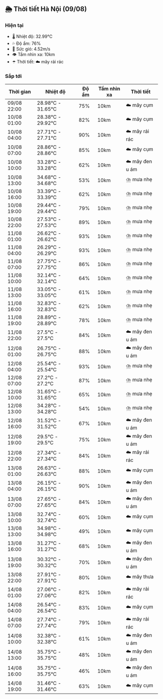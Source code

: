 ## 🌦️ Thời tiết Hà Nội (09/08)

### Hiện tại

- 🌡️ Nhiệt độ: 32.99℃
- 💦 Độ ẩm: 76%
- 💨 Sức gió: 4.52m/s
- 👁️ Tầm nhìn xa: 10km
- ☂️ Thời tiết: ☁️ mây rải rác

### Sắp tới

| Thời gian | Nhiệt độ | Độ ẩm | Tầm nhìn xa | Thời tiết |
| --- | --- | --- | --- | --- |
| 09/08 22:00 | 28.98℃ - 31.65℃ | 75% | 10km | ☁️ mây cụm |
| 10/08 01:00 | 28.38℃ - 29.92℃ | 82% | 10km | ☁️ mây cụm |
| 10/08 04:00 | 27.71℃ - 27.71℃ | 90% | 10km | ☁️ mây rải rác |
| 10/08 07:00 | 28.86℃ - 28.86℃ | 85% | 10km | ☁️ mây cụm |
| 10/08 10:00 | 33.28℃ - 33.28℃ | 62% | 10km | ☁️ mây đen u ám |
| 10/08 13:00 | 34.68℃ - 34.68℃ | 53% | 10km | ⛈️ mưa nhẹ |
| 10/08 16:00 | 33.39℃ - 33.39℃ | 62% | 10km | ⛈️ mưa nhẹ |
| 10/08 19:00 | 29.44℃ - 29.44℃ | 79% | 10km | ⛈️ mưa nhẹ |
| 10/08 22:00 | 27.53℃ - 27.53℃ | 89% | 10km | ⛈️ mưa nhẹ |
| 11/08 01:00 | 26.62℃ - 26.62℃ | 93% | 10km | ⛈️ mưa nhẹ |
| 11/08 04:00 | 26.29℃ - 26.29℃ | 93% | 10km | ⛈️ mưa nhẹ |
| 11/08 07:00 | 27.75℃ - 27.75℃ | 86% | 10km | ⛈️ mưa nhẹ |
| 11/08 10:00 | 32.14℃ - 32.14℃ | 64% | 10km | ⛈️ mưa nhẹ |
| 11/08 13:00 | 33.05℃ - 33.05℃ | 61% | 10km | ⛈️ mưa nhẹ |
| 11/08 16:00 | 32.83℃ - 32.83℃ | 62% | 10km | ⛈️ mưa nhẹ |
| 11/08 19:00 | 28.89℃ - 28.89℃ | 78% | 10km | ⛈️ mưa nhẹ |
| 11/08 22:00 | 27.5℃ - 27.5℃ | 84% | 10km | ☁️ mây đen u ám |
| 12/08 01:00 | 26.75℃ - 26.75℃ | 88% | 10km | ☁️ mây đen u ám |
| 12/08 04:00 | 25.54℃ - 25.54℃ | 93% | 10km | ⛈️ mưa nhẹ |
| 12/08 07:00 | 27.2℃ - 27.2℃ | 87% | 10km | ⛈️ mưa nhẹ |
| 12/08 10:00 | 31.65℃ - 31.65℃ | 65% | 10km | ⛈️ mưa nhẹ |
| 12/08 13:00 | 34.28℃ - 34.28℃ | 54% | 10km | ⛈️ mưa nhẹ |
| 12/08 16:00 | 31.52℃ - 31.52℃ | 67% | 10km | ☁️ mây đen u ám |
| 12/08 19:00 | 29.5℃ - 29.5℃ | 75% | 10km | ☁️ mây đen u ám |
| 12/08 22:00 | 27.34℃ - 27.34℃ | 84% | 10km | ☁️ mây rải rác |
| 13/08 01:00 | 26.63℃ - 26.63℃ | 88% | 10km | ☁️ mây cụm |
| 13/08 04:00 | 26.15℃ - 26.15℃ | 90% | 10km | ☁️ mây đen u ám |
| 13/08 07:00 | 27.65℃ - 27.65℃ | 84% | 10km | ☁️ mây đen u ám |
| 13/08 10:00 | 32.74℃ - 32.74℃ | 60% | 10km | ☁️ mây cụm |
| 13/08 13:00 | 34.98℃ - 34.98℃ | 49% | 10km | ☁️ mây cụm |
| 13/08 16:00 | 31.27℃ - 31.27℃ | 68% | 10km | ☁️ mây đen u ám |
| 13/08 19:00 | 30.32℃ - 30.32℃ | 70% | 10km | ☁️ mây đen u ám |
| 13/08 22:00 | 27.91℃ - 27.91℃ | 80% | 10km | ☁️ mây thưa |
| 14/08 01:00 | 27.06℃ - 27.06℃ | 82% | 10km | ☁️ mây rải rác |
| 14/08 04:00 | 26.54℃ - 26.54℃ | 83% | 10km | ☁️ mây cụm |
| 14/08 07:00 | 27.74℃ - 27.74℃ | 79% | 10km | ☁️ mây rải rác |
| 14/08 10:00 | 32.38℃ - 32.38℃ | 61% | 10km | ☁️ mây đen u ám |
| 14/08 13:00 | 35.75℃ - 35.75℃ | 48% | 10km | ☁️ mây đen u ám |
| 14/08 16:00 | 35.75℃ - 35.75℃ | 46% | 10km | ☁️ mây đen u ám |
| 14/08 19:00 | 31.46℃ - 31.46℃ | 63% | 10km | ☁️ mây cụm |
